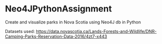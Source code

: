 # Neo4JPythonAssignment
Create and visualize parks in Nova Scotia using Neo4J db in Python

Datasets used:
https://data.novascotia.ca/Lands-Forests-and-Wildlife/DNR-Camping-Parks-Reservation-Data-2016/4zt7-x443
